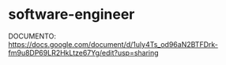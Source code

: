 # software-engineer

DOCUMENTO:
https://docs.google.com/document/d/1uly4Ts_od96aN2BTFDrk-fm9u8DP69LR2HkLtze67Yg/edit?usp=sharing
